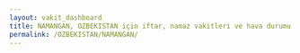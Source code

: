 ```yaml
---
layout: vakit_dashboard
title: NAMANGAN, OZBEKISTAN için iftar, namaz vakitleri ve hava durumu - ilçe/eyalet seç
permalink: /OZBEKISTAN/NAMANGAN/
---
```


<script type="text/javascript">
  var GLOBAL_COUNTRY = 'OZBEKISTAN';
  var GLOBAL_CITY = 'NAMANGAN';
  var GLOBAL_STATE = '';
  var lat = 72;
  var lon = 21;
</script>

